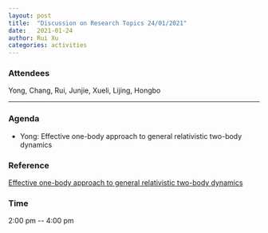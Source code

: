 ```yaml
---
layout: post
title:  "Discussion on Research Topics 24/01/2021"
date:   2021-01-24
author: Rui Xu
categories: activities
---
```



### Attendees

Yong, Chang, Rui, Junjie, Xueli, Lijing, Hongbo

---

### Agenda

- Yong: Effective one-body approach to general relativistic two-body dynamics


### Reference

[Effective one-body approach to general relativistic two-body dynamics](https://arxiv.org/abs/gr-qc/9811091)




### Time

2:00 pm -- 4:00 pm
